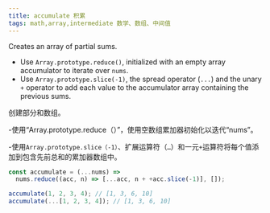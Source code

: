 ```yaml
---
title: accumulate 积累
tags: math,array,intermediate 数学、数组、中间值
---
```


Creates an array of partial sums.

- Use `Array.prototype.reduce()`, initialized with an empty array accumulator to iterate over `nums`.
- Use `Array.prototype.slice(-1)`, the spread operator (`...`) and the unary `+` operator to add each value to the accumulator array containing the previous sums.

创建部分和数组。

-使用“Array.prototype.reduce（）”，使用空数组累加器初始化以迭代“nums”。

-使用`Array.prototype.slice（-1）`、扩展运算符（`…`）和一元`+`运算符将每个值添加到包含先前总和的累加器数组中。

```js
const accumulate = (...nums) =>
  nums.reduce((acc, n) => [...acc, n + +acc.slice(-1)], []);
```

```js
accumulate(1, 2, 3, 4); // [1, 3, 6, 10]
accumulate(...[1, 2, 3, 4]); // [1, 3, 6, 10]
```
